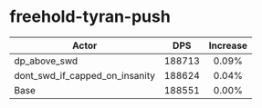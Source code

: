 # freehold-tyran-push
| Actor | DPS | Increase |
|---|:---:|:---:|
|dp_above_swd|188713|0.09%|
|dont_swd_if_capped_on_insanity|188624|0.04%|
|Base|188551|0.00%|
